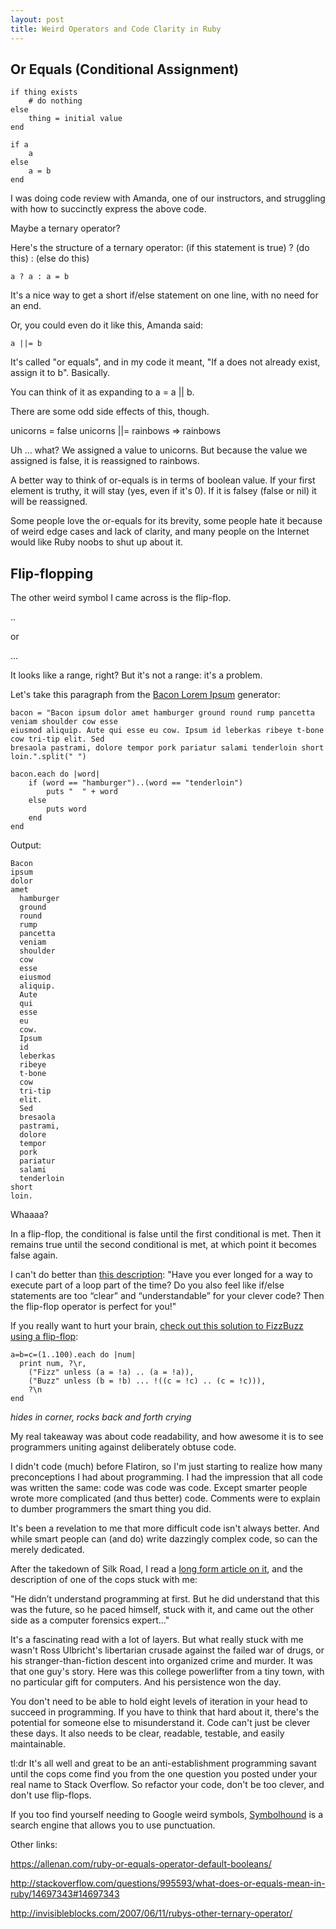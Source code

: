 ```yaml
---
layout: post
title: Weird Operators and Code Clarity in Ruby
---
```


## Or Equals (Conditional Assignment)

	if thing exists
		# do nothing
	else
		thing = initial value
	end

	if a
		a
	else
		a = b
	end

I was doing code review with Amanda, one of our instructors, and struggling with how to succinctly express the above code.

Maybe a ternary operator?

Here's the structure of a ternary operator: (if this statement is true) ? (do this) : (else do this)

	a ? a : a = b

It's a nice way to get a short if/else statement on one line, with no need for an end.

Or, you could even do it like this, Amanda said:

	a ||= b

It's called "or equals", and in my code it meant, "If a does not already exist, assign it to b".  Basically.

You can think of it as expanding to a = a || b.  

There are some odd side effects of this, though.  

unicorns = false
unicorns ||= rainbows
=> rainbows

Uh ... what?  We assigned a value to unicorns.  But because the value we assigned is false, it is reassigned to rainbows.

A better way to think of or-equals is in terms of boolean value.  If your first element is truthy, it will stay (yes, even if it's 0).  If it is falsey (false or nil) it will be reassigned.

Some people love the or-equals for its brevity, some people hate it because of weird edge cases and lack of clarity, and many people on the Internet would like Ruby noobs to shut up about it.

## Flip-flopping

The other weird symbol I came across is the flip-flop.

..

or

...


It looks like a range, right?  But it's not a range: it's a problem.

Let's take this paragraph from the [Bacon Lorem Ipsum](https://baconipsum.com) generator:

	bacon = "Bacon ipsum dolor amet hamburger ground round rump pancetta veniam shoulder cow esse
	eiusmod aliquip. Aute qui esse eu cow. Ipsum id leberkas ribeye t-bone cow tri-tip elit. Sed
	bresaola pastrami, dolore tempor pork pariatur salami tenderloin short loin.".split(" ")

	bacon.each do |word|
		if (word == "hamburger")..(word == "tenderloin")
			puts "  " + word
		else
			puts word
		end
	end

Output:

	Bacon
	ipsum
	dolor
	amet
	  hamburger
	  ground
	  round
	  rump
	  pancetta
	  veniam
	  shoulder
	  cow
	  esse
	  eiusmod
	  aliquip.
	  Aute
	  qui
	  esse
	  eu
	  cow.
	  Ipsum
	  id
	  leberkas
	  ribeye
	  t-bone
	  cow
	  tri-tip
	  elit.
	  Sed
	  bresaola
 	  pastrami,
	  dolore
	  tempor
	  pork
	  pariatur
	  salami
	  tenderloin
	short
	loin.

Whaaaa?

In a flip-flop, the conditional is false until the first conditional is met.  Then it remains true until the second conditional is met, at which point it becomes false again.

I can't do better than [this description](https://blog.newrelic.com/2015/02/24/weird-ruby-part-3-fun-flip-flop-phenom/): "Have you ever longed for a way to execute part of a loop part of the time? Do you also feel like if/else statements are too “clear” and “understandable” for your clever code? Then the flip-flop operator is perfect for you!"

If you really want to hurt your brain, [check out this solution to FizzBuzz using a flip-flop](https://juliansimioni.com/blog/deconstructing-fizz-buzz-with-flip-flops-in-ruby/):

	a=b=c=(1..100).each do |num|
	  print num, ?\r,
	    ("Fizz" unless (a = !a) .. (a = !a)),
	    ("Buzz" unless (b = !b) ... !((c = !c) .. (c = !c))),
	    ?\n
	end

*hides in corner, rocks back and forth crying*

My real takeaway was about code readability, and how awesome it is to see programmers uniting against deliberately obtuse code.  

I didn't code (much) before Flatiron, so I'm just starting to realize how many preconceptions I had about programming.  I had the impression that all code was written the same: code was code was code.  Except smarter people wrote more complicated (and thus better) code.  Comments were to explain to dumber programmers the smart thing you did.  

It's been a revelation to me that more difficult code isn't always better.  And while smart people can (and do) write dazzingly complex code, so can the merely dedicated.  

After the takedown of Silk Road, I read a [long form article on it](http://www.wired.com/2015/04/silk-road-1/), and the description of one of the cops stuck with me:

"He didn’t understand programming at first. But he did understand that this was the  future, so he paced himself, stuck with it, and came out the other side as a computer forensics expert..."

It's a fascinating read with a lot of layers.  But what really stuck with me wasn't Ross Ulbricht's libertarian crusade against the failed war of drugs, or his stranger-than-fiction descent into organized crime and murder.  It was that one guy's story.  Here was this college powerlifter from a tiny town, with no particular gift for computers.  And his persistence won the day.

You don't need to be able to hold eight levels of iteration in your head to succeed in programming.  If you have to think that hard about it, there's the potential for someone else to misunderstand it.  Code can't just be clever these days.  It also needs to be clear, readable, testable, and easily maintainable.

tl:dr It's all well and great to be an anti-establishment programming savant until the cops come find you from the one question you posted under your real name to Stack Overflow.  So refactor your code, don't be too clever, and don't use flip-flops.  

If you too find yourself needing to Google weird symbols, [Symbolhound](http://symbolhound.com/) is a search engine that allows you to use punctuation.

Other links:

https://allenan.com/ruby-or-equals-operator-default-booleans/

http://stackoverflow.com/questions/995593/what-does-or-equals-mean-in-ruby/14697343#14697343

http://invisibleblocks.com/2007/06/11/rubys-other-ternary-operator/

